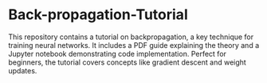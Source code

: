 # Back-propagation-Tutorial
This repository contains a tutorial on backpropagation, a key technique for training neural networks. It includes a PDF guide explaining the theory and a Jupyter notebook demonstrating code implementation. Perfect for beginners, the tutorial covers concepts like gradient descent and weight updates.
